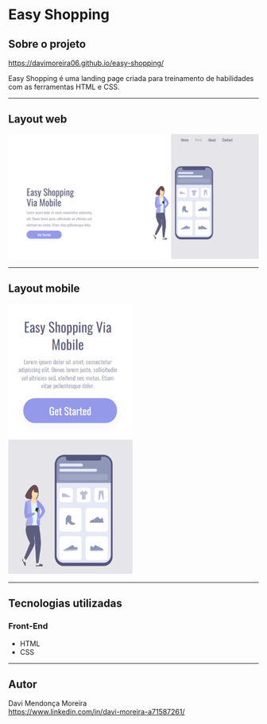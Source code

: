 # Easy Shopping

## Sobre o projeto

https://davimoreira06.github.io/easy-shopping/

Easy Shopping é uma landing page criada para treinamento de habilidades com as ferramentas HTML e CSS.
<hr>

## Layout web

<img src="./img/easy-shopping.png"/>

<hr>

## Layout mobile

<img src="./img/layout-mobile.png" width=250>

<hr>

## Tecnologias utilizadas
### Front-End

- HTML
- CSS

<hr>

## Autor

Davi Mendonça Moreira
<br>
https://www.linkedin.com/in/davi-moreira-a71587261/
